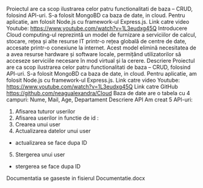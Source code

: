 Proiectul are ca scop ilustrarea celor patru functionalitati de baza – CRUD, folosind API-uri.
	S-a folosit MongoBD ca baza de date, in cloud. Pentru aplicatie, am folosit Node.js cu framework-ul Express.js. 
	Link catre video Youtube: https://www.youtube.com/watch?v=1L3eudxg45Q 
Introducere
Cloud computing-ul reprezintă un model de furnizare a serviciilor de calcul, stocare, rețea și alte resurse IT printr-o rețea globală de centre de date, accesate printr-o conexiune la internet. Acest model elimină necesitatea de a avea resurse hardware și software locale, permițând utilizatorilor să acceseze serviciile necesare în mod virtual și la cerere.
Descriere
	Proiectul are ca scop ilustrarea celor patru functionalitati de baza – CRUD, folosind API-uri.
	S-a folosit MongoBD ca baza de date, in cloud. Pentru aplicatie, am folosit Node.js cu framework-ul Express.js. 
	Link catre video Youtube: https://www.youtube.com/watch?v=1L3eudxg45Q 
	Link catre GitHub https://github.com/neagualexandra/Cloud 
	Baza de date are o tabela cu 4 campuri: Nume, Mail, Age, Departament
Descriere API
	Am creat 5 API-uri: 
1.	Afisarea tuturor userilor
2.	Afisarea userilor in functie de id :
3.	Crearea unui user 
4.	Actualizarea datelor unui user
-	actualizarea se face dupa ID
5.	Stergerea unui user
-	stergerea se face dupa ID

 Documentatia se gaseste in fisierul Documentatie.docx


